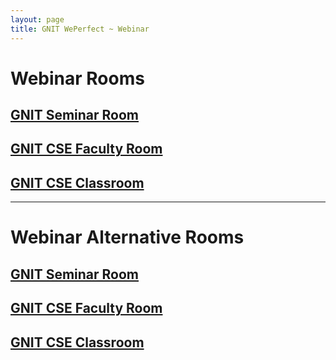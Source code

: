 ```yaml
---
layout: page
title: GNIT WePerfect ~ Webinar
---
```


# Webinar Rooms


## [GNIT Seminar Room](https://bbb.cyber4edu.org/b/gni-jpd-xtf)

## [GNIT CSE Faculty Room](https://bbb.cyber4edu.org/b/gni-cd6-kv3)

## [GNIT CSE Classroom](https://bbb.cyber4edu.org/b/gni-v4k-64r)


---


# Webinar Alternative Rooms


## [GNIT Seminar Room](https://bbb.jitsi.world/b/gni-y74-zju)

## [GNIT CSE Faculty Room](https://bbb.jitsi.world/b/gni-w26-ukt)

## [GNIT CSE Classroom](https://bbb.jitsi.world/b/gni-yzp-c4m)
